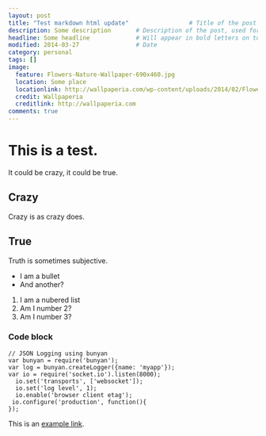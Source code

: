 ```yaml
---
layout: post
title: "Test markdown html update"                 # Title of the post
description: Some description       # Description of the post, used for Facebook Opengraph & Twitter
headline: Some headline             # Will appear in bold letters on top of the post
modified: 2014-03-27			    # Date
category: personal
tags: []
image:
  feature: Flowers-Nature-Wallpaper-690x460.jpg
  location: Some place
  locationlink: http://wallpaperia.com/wp-content/uploads/2014/02/Flowers-Nature-Wallpaper-690x460.jpg
  credit: Wallpaperia 
  creditlink: http://wallpaperia.com
comments: true
---
```

# This is a test.

It could be crazy, it could be true.

## Crazy

Crazy is as crazy does.

## True

Truth is sometimes subjective.

  * I am a bullet
  * And another?
  1. I am a nubered list
  2. Am I number 2?
  3. Am I number 3?

### Code block

    // JSON Logging using bunyan
    var bunyan = require('bunyan');
    var log = bunyan.createLogger({name: 'myapp'});
    var io = require('socket.io').listen(8000);
      io.set('transports', ['websocket']);
      io.set('log level', 1);
      io.enable('browser client etag');
     io.configure('production', function(){
    });

This is an [example link](http://example.com/).

